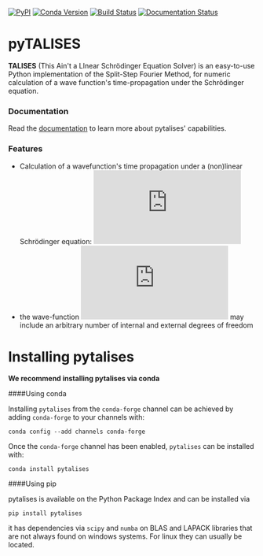 [![PyPI](https://img.shields.io/pypi/v/pytalises?color=blue)](https://pypi.org/project/pytalises/)
[![Conda Version](https://img.shields.io/conda/vn/conda-forge/pytalises?color=blue&label=conda-forge)](https://anaconda.org/conda-forge/pytalises)
[![Build Status](https://travis-ci.com/savowe/pytalises.svg?token=nZF2LbDmAxqpxqs5m7HE&branch=master)](https://travis-ci.com/savowe/pytalises)
[![Documentation Status](https://readthedocs.org/projects/pytalises/badge/?version=latest)](https://pytalises.readthedocs.io/en/latest/?badge=latest)
# pyTALISES

**TALISES** (This Ain't a LInear Schrödinger Equation Solver) is an easy-to-use Python implementation of the Split-Step Fourier Method, for numeric calculation of a wave function's time-propagation under the Schrödinger equation.

### Documentation
Read the [documentation](https://pytalises.readthedocs.io/en/latest/) to learn more about pytalises' capabilities.

### Features
- Calculation of a wavefunction's time propagation under a (non)linear Schrödinger equation: ![](https://latex.codecogs.com/png.latex?%5Cdpi%7B120%7D%20i%5Chbar%20%5Cfrac%7B%5Cpartial%7D%7B%5Cpartial%20t%7D%20%5CPsi%20%28%5Cvec%7Br%7D%2C%20t%29%20%3D%20%5CBig%5BV%28%5CPsi%2C%5Cvec%7Br%7D%2C%20t%29%20&plus;%20%5Cfrac%7B%5Chbar%5E2%7D%7B2m%7D%5Cnabla%5E2%20%5CBig%5D%20%5CPsi%20%28%5Cvec%7Br%7D%2C%20t%29)
- the wave-function ![](https://latex.codecogs.com/gif.latex?%5Cdpi%7B100%7D%20%5CPsi) may include an arbitrary number of internal and external degrees of freedom

Installing pytalises
====================
**We recommend installing pytalises via conda**

####Using conda

Installing `pytalises` from the `conda-forge` channel can be achieved by adding `conda-forge` to your channels with:

```
conda config --add channels conda-forge
```

Once the `conda-forge` channel has been enabled, `pytalises` can be installed with:

```
conda install pytalises
```


####Using pip

pytalises is available on the Python Package Index and can be installed via

```
pip install pytalises
```

it has dependencies via `scipy` and `numba` on BLAS and LAPACK libraries that are not always found on windows systems. For linux they can usually be located.
